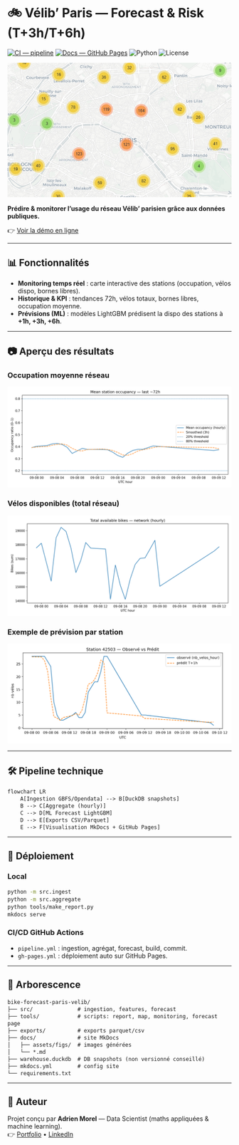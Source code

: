 # 🚲 Vélib’ Paris — Forecast & Risk (T+3h/T+6h)

[![CI — pipeline](https://github.com/Adrien-1997/bike-forecast-paris-velib/actions/workflows/pipeline.yml/badge.svg)](https://github.com/Adrien-1997/bike-forecast-paris-velib/actions/workflows/pipeline.yml)
[![Docs — GitHub Pages](https://img.shields.io/badge/docs-GitHub%20Pages-2962FF)](https://adrien-1997.github.io/bike-forecast-paris-velib/)
![Python](https://img.shields.io/badge/Python-3.11+-3776AB)
![License](https://img.shields.io/badge/License-MIT-black)

![Carte réseau](docs/assets/map.png)

**Prédire & monitorer l’usage du réseau Vélib’ parisien grâce aux données publiques.**

👉 [Voir la démo en ligne](https://adrien-1997.github.io/bike-forecast-paris-velib/)

---

## 📊 Fonctionnalités

- **Monitoring temps réel** : carte interactive des stations (occupation, vélos dispo, bornes libres).  
- **Historique & KPI** : tendances 72h, vélos totaux, bornes libres, occupation moyenne.  
- **Prévisions (ML)** : modèles LightGBM prédisent la dispo des stations à **+1h, +3h, +6h**.  

---

## 📷 Aperçu des résultats

### Occupation moyenne réseau
![Occupation moyenne](docs/assets/figs/occupancy_last72h.png)

### Vélos disponibles (total réseau)
![Bikes total](docs/assets/figs/bikes_total_last72h.png)

### Exemple de prévision par station
![Prévision station](docs/assets/figs/obs_pred_42503_T+1h.png)

---

## 🛠️ Pipeline technique

```mermaid
flowchart LR
    A[Ingestion GBFS/Opendata] --> B[DuckDB snapshots]
    B --> C[Aggregate (hourly)]
    C --> D[ML Forecast LightGBM]
    D --> E[Exports CSV/Parquet]
    E --> F[Visualisation MkDocs + GitHub Pages]
```

---

## 🚀 Déploiement

### Local
```bash
python -m src.ingest
python -m src.aggregate
python tools/make_report.py
mkdocs serve
```

### CI/CD GitHub Actions
- `pipeline.yml` : ingestion, agrégat, forecast, build, commit.  
- `gh-pages.yml` : déploiement auto sur GitHub Pages.

---

## 📂 Arborescence

```
bike-forecast-paris-velib/
├── src/              # ingestion, features, forecast
├── tools/            # scripts: report, map, monitoring, forecast page
├── exports/          # exports parquet/csv
├── docs/             # site MkDocs
│   ├── assets/figs/  # images générées
│   └── *.md
├── warehouse.duckdb  # DB snapshots (non versionné conseillé)
├── mkdocs.yml        # config site
└── requirements.txt
```

---

## 👤 Auteur

Projet conçu par **Adrien Morel** — Data Scientist (maths appliquées & machine learning).  
👉 [Portfolio](https://portfolio-ad94d.web.app/) • [LinkedIn](https://www.linkedin.com/in/adrien-m-1997)

